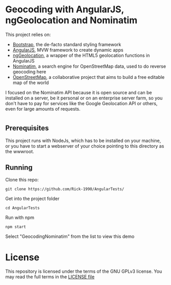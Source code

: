 # Geocoding with AngularJS, ngGeolocation and Nominatim
This project relies on:

- [Bootstrap](https://getbootstrap.com/), the de-facto standard styling framework
- [AngularJS](https://angularjs.org/), MVW framework to create dynamic apps
- [ngGeolocation](https://github.com/ninjatronic/ngGeolocation), a wrapper of the HTML5 geolocation functions in AngularJS
- [Nominatim](https://nominatim.openstreetmap.org/), a search engine for OpenStreetMap data, used to do reverse geocoding here
- [OpenStreetMap](https://www.openstreetmap.org/), a collaborative project that aims to build a free editable map of the world

I focused on the Nominatim API because it is open source and can be installed on a server, be it personal or on an enterprise server farm, so you don't have to pay for services like the Google Geolocation API or others, even for large amounts of requests.

# 
## Prerequisites
This project runs with NodeJs, which has to be installed on your machine, or you have to start a webserver of your choice pointing to this directory as the wwwroot.
## Running
Clone this repo:
```
git clone https://github.com/Rick-1990/AngularTests/
```
Get into the project folder
```
cd AngularTests
```
Run with npm
```
npm start
```
Select "GeocodingNominatim" from the list to view this demo
# License
This repository is licensed under the terms of the GNU GPLv3 license. You may read the full terms in the [LICENSE file](../LICENSE)